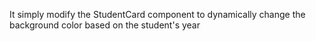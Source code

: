  It simply modify the StudentCard component to dynamically change the background color based on the student's year 
